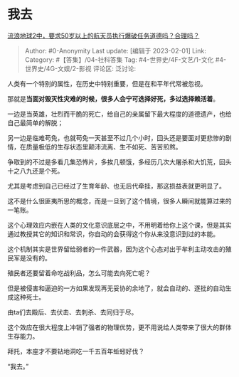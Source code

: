 # 我去
[流浪地球2中，要求50岁以上的航天员执行爆破任务道德吗？合理吗？](https://www.zhihu.com/question/580478279/answer/2870933404)

> Author: #0-Anonymity
> Last update: [编辑于 2023-02-01]
> Link:
> Category: #【答集】/04-社科答集
> Tag: #4-世界史/4F-文艺/1-文化 #4-世界史/4G-文娱/2-影视
> 评论区:
> 泛讨论:

人类有一个特别的属性，在历史中特别重要，但是在和平年代常被忽视。

那就是**当面对毁灭性灾难的时候，很多人会宁可选择好死，多过选择赖活着**。

一边是当英雄，壮烈而干脆的死亡，给自己的亲属留下最大程度的道德遗产，也给自己最简单的解脱；

另一边是临难苟免，也就苟免一天甚至不过几个小时，回头还是要面对更悲惨的剧情，在质量极低的生存状态里颠沛流离、生不如死、苦苦煎熬。

争取到的不过是多看几集恐怖片，多挨几顿饿，多经历几次大屠杀和大饥荒，回头十之八九还是个死。

尤其是考虑到自己已经过了生育年龄、也无后代牵挂，那这损益表就更明显了。

这不是什么很匪夷所思的概念，而是一旦到了这个情境，很多人瞬间就能算过来的一笔账。

这个心理效应内嵌在人类的文化意识底层之中，不用明着给你上这个课，但是其实通过教授其它的知识和常识，你自动的会获得这个你从来没意识到过的本能。

这个机制其实是世界留给弱者的一件武器，因为这个心态对出于牟利主动攻击的殖民军是没有的。

殖民者还要留着命吃战利品，怎么可能去向死亡呢？

但是被侵害和逼迫的一方如果发现再无妥协的余地了，就会自动的、逐批的自动生成这种死士。

由ta们去殿后、去伏击、去刺杀、去同归于尽。

这个效应在很大程度上冲销了强者的物理优势，更不用说给人类带来了很大的群体生存能力。

拜托，本座才不要钻地洞吃一千五百年蚯蚓好伐？

“我去。”
